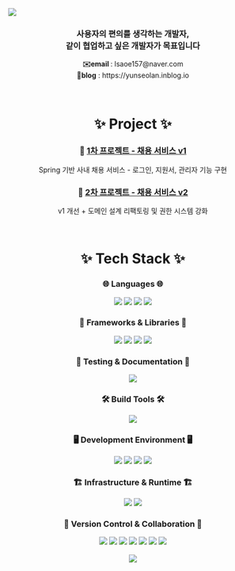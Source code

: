 <img src="https://capsule-render.vercel.app/api?type=speech&color=c1e9fc&height=300&section=header&text=JunMin%20GitHub&fontSize=90" />

<div align='center'>
  <h3>사용자의 편의를 생각하는 개발자,
  <br>
  같이 협업하고 싶은 개발자가 목표입니다</h3>
  <strong>✉️email </strong> : lsaoe157@naver.com
  <br>
  <strong>📌blog</strong> : https://yunseolan.inblog.io
</div>

<br>
<br>

<h1 align="center">✨ Project ✨</h1>

<div align="center">
  
### 🔗 [1차 프로젝트 - 채용 서비스 v1](https://github.com/human-mjj/recruit-wwy-v1)  
Spring 기반 사내 채용 서비스 - 로그인, 지원서, 관리자 기능 구현
  
### 🔗 [2차 프로젝트 - 채용 서비스 v2](https://github.com/human-mjj/recruit-wwy-v2)  
v1 개선 + 도메인 설계 리팩토링 및 권한 시스템 강화

</div>

<br>

<h1 align='center'>✨ Tech Stack ✨</h1>

<h3 align='center'>🌐 Languages 🌐</h3>
<div align='center'>
  <img src="https://img.shields.io/badge/Java-ED8B00?style=for-the-badge&logo=openjdk&logoColor=white">
  <img src="https://img.shields.io/badge/Dart-0175C2?style=for-the-badge&logo=dart&logoColor=white">
  <img src="https://img.shields.io/badge/HTML-239120?style=for-the-badge&logo=html5&logoColor=white">
  <img src="https://img.shields.io/badge/css3-%231572B6.svg?style=for-the-badge&logo=css3&logoColor=white"/>
</div>

<h3 align='center'>🧱 Frameworks & Libraries 🧱</h3>
<div align='center'>
  <img src="https://img.shields.io/badge/spring boot-%236DB33F.svg?style=for-the-badge&logo=springboot&logoColor=white"/>
  <img src="https://img.shields.io/badge/Flutter-%2302569B.svg?style=for-the-badge&logo=Flutter&logoColor=white"/>
  <img src="https://img.shields.io/badge/JWT-black?style=for-the-badge&logo=JSON%20web%20tokens"/>
  <img src="https://img.shields.io/badge/bootstrap-%238511FA.svg?style=for-the-badge&logo=bootstrap&logoColor=white"/>
</div>

<h3 align='center'>🧪 Testing & Documentation 🧪</h3>
<div align='center'>
  <img src="https://img.shields.io/badge/junit5-%25A162.svg?style=for-the-badge&logo=junit5&logoColor=white"/>
</div>

<h3 align='center'>🛠 Build Tools 🛠</h3>
<div align='center'>
  <img src="https://img.shields.io/badge/Gradle-02303A.svg?style=for-the-badge&logo=Gradle&logoColor=white"/>
</div>

<h3 align='center'>🖥 Development Environment 🖥</h3>
  <div align='center'>
  <img src="https://img.shields.io/badge/Ubuntu-E95420?style=for-the-badge&logo=ubuntu&logoColor=white">
  <img src="https://img.shields.io/badge/android%20studio-346ac1?style=for-the-badge&logo=android%20studio&logoColor=white"/>
  <img src="https://img.shields.io/badge/IntelliJIDEA-000000.svg?style=for-the-badge&logo=intellij-idea&logoColor=white"/>
  <img src="https://img.shields.io/badge/Visual%20Studio%20Code-0078d7.svg?style=for-the-badge&logo=visual-studio-code&logoColor=white"/>
</div>

<h3 align='center'>🏗 Infrastructure & Runtime 🏗</h3>
<div align='center'>
  <img src="https://img.shields.io/badge/mysql-4479A1.svg?style=for-the-badge&logo=mysql&logoColor=white"/>
  <img src="https://img.shields.io/badge/apache%20tomcat-%23F8DC75.svg?style=for-the-badge&logo=apache-tomcat&logoColor=black"/>
</div>

<h3 align='center'>🤝 Version Control & Collaboration 🤝</h3>
<div align='center'>
  <img src="https://img.shields.io/badge/git-%23F05033.svg?style=for-the-badge&logo=git&logoColor=white"/>
  <img src="https://img.shields.io/badge/GitHub-100000?style=for-the-badge&logo=github&logoColor=white">
  <img src="https://img.shields.io/badge/Notion-%23000000.svg?style=for-the-badge&logo=notion&logoColor=white"/>
  <img src="https://img.shields.io/badge/Postman-FF6C37?style=for-the-badge&logo=postman&logoColor=white"/>
  <img src="https://img.shields.io/badge/Slack-4A154B?style=for-the-badge&logo=slack&logoColor=white">
  <img src="https://img.shields.io/badge/Discord-7289DA?style=for-the-badge&logo=discord&logoColor=white">
  <img src="https://img.shields.io/badge/figma-%23F24E1E.svg?style=for-the-badge&logo=figma&logoColor=white"/>
</div>

<br>

<div align='center'>
  <a href="https://github.com/anuraghazra/github-readme-stats">
    <img align="center" src="https://github-readme-stats.vercel.app/api/top-langs/?username=JunMin0529&langs_count=8&layout=compact" />
  </a>
</div>

